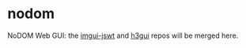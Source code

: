 # nodom
NoDOM Web GUI: the [imgui-jswt](https://github.com/osullivj/imgui-jswt)
and [h3gui](https://github.com/osullivj/h3gui) repos will be merged here.
